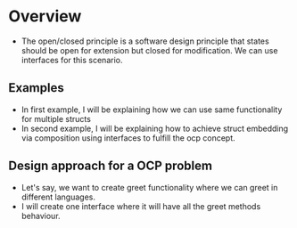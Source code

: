 # Overview
- The open/closed principle is a software design principle that states should be open for extension but closed for modification.
We can use interfaces for this scenario.

## Examples
- In first example, I will be explaining how we can use same functionality for multiple structs
- In second example, I will be explaining how to achieve struct embedding via composition using interfaces to fulfill the ocp concept.


## Design approach for a OCP problem
- Let's say, we want to create greet functionality where we can greet in different languages.
- I will create one interface where it will have all the greet methods behaviour.

